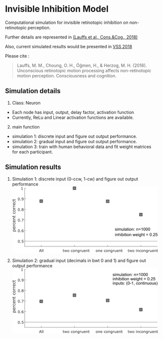 # Invisible Inhibition Model
Computational simulation for invisible retinotopic inhibition on non-retinotopic perception.

Further details are represented in [(Lauffs et al., Cons.&Cog., 2018)](https://doi.org/10.1016/j.concog.2018.03.007)

Also, current simulated results would be presented in [VSS 2018](https://www.visionsciences.org/)

Please cite : 
> Lauffs, M. M., Choung, O. H., Öğmen, H., & Herzog, M. H. (2018). Unconscious retinotopic motion processing affects non-retinotopic motion perception. Consciousness and cognition.


## Simulation details
1. Class: Neuron
  - Each node has input, output, delay factor, activation function
  - Currently, ReLu and Linear activation functions are available. 
 
2. main function
  - simulation 1: discrete input and figure out output performance.
  - simulation 2: gradual input and figure out output performance.
  - simulation 3: train with human behavioral data and fit weight matrices for each participant. 


## Simulation results
1. Simulation 1: discrete input (0-ccw, 1-cw) and figure out output performance
![](figure/fig1_SimulationResult1.png)

2. Simulation 2: gradual input (decimals in bwt 0 and 1) and figure out output performance
![](figure/fig2_SimulationResult2.png)
